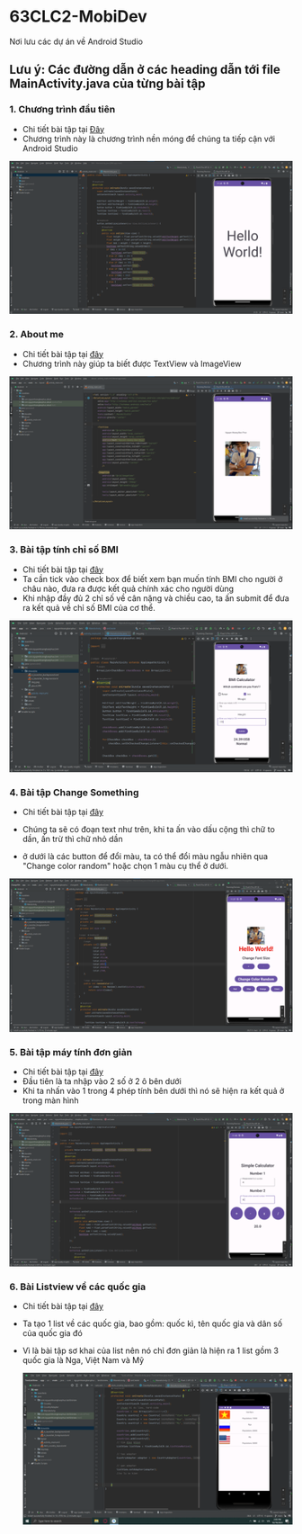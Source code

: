 # 63CLC2-MobiDev
Nơi lưu các dự án về Android Studio
## Lưu ý: Các đường dẫn ở các heading dẫn tới file MainActivity.java của từng bài tập

### 1. Chương trình đầu tiên
- Chi tiết bài tập tại [Đây](./HelloWorld/app/src/main/java/com/nguyenhoangbaophuc/helloworld/MainActivity.java)
- Chương trình này là chương trình nền móng để chúng ta tiếp cận với Android Studio
<img src = "./HelloWorld/app/src/main/res/drawable/anh.png">

### 2. About me
- Chi tiết bài tập tại [đây](./About/app/src/main/java/com/nguyenhoangbaophuc/about/MainActivity.java)
- Chương trình này giúp ta biết được TextView và ImageView
<img src = "./About/app/src/main/res/drawable/img.png">

### 3. Bài tập tính chỉ số BMI
- Chi tiết bài tập tại [đây](./BMI/app/src/main/java/com/nguyenhoangbaophuc/bmi/MainActivity.java)
- Ta cần tick vào check box để biết xem bạn muốn tính BMI cho người ở châu nào, đưa ra được kết quả chính xác cho người dùng
- Khi nhập đầy đủ 2 chỉ số về cân nặng và chiều cao, ta ấn submit để đưa ra kết quả về chỉ số BMI của cơ thể.
<img src ="./BMI/app/src/main/res/drawable/img2.png">

### 4. Bài tập Change Something
- Chi tiết bài tập tại [đây](./ChangeSth/app/src/main/java/com/nguyenhoangbaophuc/changesth/MainActivity.java)
- Chúng ta sẽ có đoạn text như trên, khi ta ấn vào dấu cộng thì chữ to dần, ấn trừ thì chữ nhỏ dần

- ở dưới là các button để đổi màu, ta có thể đổi màu ngẫu nhiên qua "Change color random" hoặc chọn 1 màu cụ thể ở dưới.
<img src = "./ChangeSth/app/src/main/res/drawable/img.png">


### 5. Bài tập máy tính đơn giản
- Chi tiết bài tập tại [đây](./SimpleCalculator/app/src/main/java/com/nguyenhoangbaophuc/simplecalculator/MainActivity.java)
- Đầu tiên là ta nhập vào 2 số ở 2 ô bên dưới
- Khi ta nhấn vào 1 trong 4 phép tính bên dưới thì nó sẽ hiện ra kết quả ở trong màn hình

<img src="./SimpleCalculator/app/src/main/res/drawable/img.png">

### 6. Bài Listview về các quốc gia
- Chi tiết bài tập tại [đây](./TestListView/app/src/main/java/com/nguyenhoangbaophuc/testlistview/MainActivity.java)
- Ta tạo 1 list về các quốc gia, bao gồm: quốc kì, tên quốc gia và dân số của quốc gia đó
- Vì là bài tập sơ khai của list nên nó chỉ đơn giản là hiện ra 1 list gồm 3 quốc gia là Nga, Việt Nam và Mỹ
  
  <img src="./TestListView/app/src/main/res/drawable/img.png">